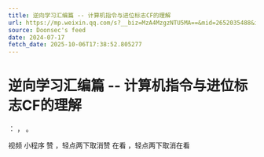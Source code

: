 ```yaml
---
title: 逆向学习汇编篇 -- 计算机指令与进位标志CF的理解
url: https://mp.weixin.qq.com/s?__biz=MzA4MzgzNTU5MA==&mid=2652035488&idx=2&sn=fc87071ddfd947df853ce97eeea9ad9d
source: Doonsec's feed
date: 2024-07-17
fetch_date: 2025-10-06T17:38:52.805277
---
```


# 逆向学习汇编篇 -- 计算机指令与进位标志CF的理解

：
，
。

视频
小程序
赞
，轻点两下取消赞
在看
，轻点两下取消在看